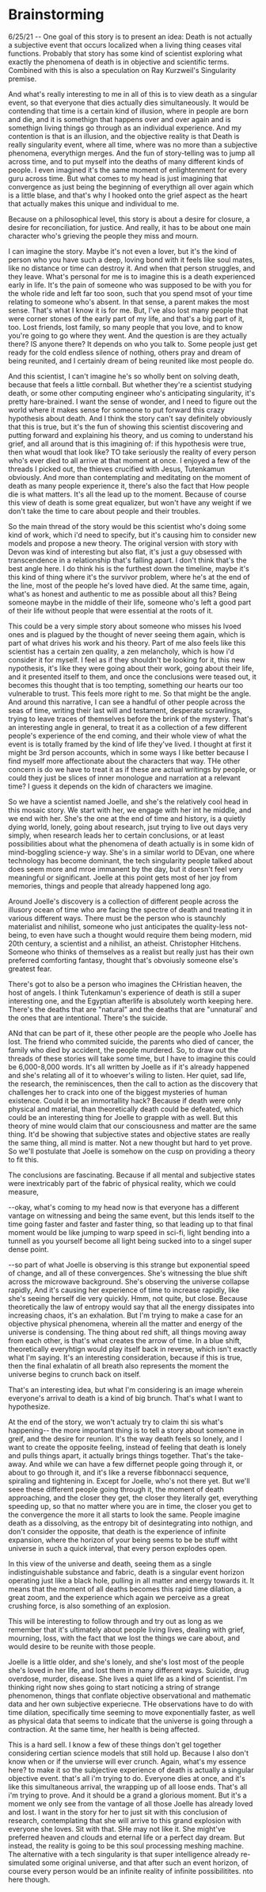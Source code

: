 # Brainstorming

6/25/21 -- One goal of this story is to present an idea: Death is not actually a subjective event that occurs localized when a living thing ceases vital functions. Probably that story has some kind of scientist exploring what exactly the phenomena of death is in objective and scientific terms. Combined with this is also a speculation on Ray Kurzweil's Singularity premise.

And what's really interesting to me in all of this is to view death as a singular event, so that everyone that dies actually dies simultaneously. It would be contending that time is a certain kind of illusion, where in people are born and die, and it is somethign that happens over and over again and is somethign living things go through as an individual experience. And my contention is that is an illusion, and the objective reality is that Death is really  singularity event, where all time, where was no more than a subjective phenomena, everythign merges. And the fun of story-telling was to jump all across time, and to put myself into the deaths of many different kinds of people. I even imagined it's the same moment of enlightenment for every guru across time. But what comes to my head is just imagining that convergence as just being the beginning of everythign all over again which is a little blase, and that's why I hooked onto the grief aspect as the heart that actually makes this unique and individual to me. 

Because on a philosophical level, this story is about a desire for closure, a desire for reconciliation, for justice. And really, it has to be about one main character who's grieving the people they miss and mourn. 

I can imagine the story. Maybe it's not even a lover, but it's the kind of person who you have such a deep, loving bond with it feels like soul mates, like no distance or time can destroy it. And when that person struggles, and they leave. What's personal for me is to imagine this is a death experienced early in life. It's the pain of someone who was supposed to be with you for the whole ride and left far too soon, such that you spend msot of your time relating to someone who's absent. In that sense, a parent makes the most sense. That's what I know it is for me. But, I've also lost many people that were corner stones of the early part of my life, and that's a big part of it, too. Lost friends, lost family, so many people that you love, and to know you're going to go where they went. And the question is are they actually there? IS anyone there? It depends on who you talk to. Some people just get ready for the cold endless silence of nothing, others pray and dream of being reunited, and I certainly dream of being reunited like most people do. 

And this scientist, I can't imagine he's so wholly bent on solving death, because that feels a little cornball. But whether they're a scientist studying death, or some other computing engineer who's anticipating singularity, it's pretty hare-brained. I want the sense of wonder, and I need to figure out the world where it makes sense for someone to put forward this crazy hypothesis about death. And I think the story can't say definitely obviously that this is true, but it's the fun of showing this scientist discovering and putting forward and explaining his theory, and us coming to understand his grief, and all around that is this imagining of: if this hypothesis were true, then what woudl that look like? TO take seriously the reality of every person who's ever died to all arrive at that moment at once. I enjoyed a few of the threads I picked out, the thieves crucified with Jesus, Tutenkamun obviously. And more than contemplating and meditating on the moment of death as many people experience it, there's also the fact that How people die is what matters. It's all the lead up to the moment. Because of course this view of death is some great equalizer, but won't have any weight if we don't take the time to care about people and their troubles. 

So the main thread of the story would be this scientist who's doing some kind of work, which i'd need to specify, but it's causing him to consider new models and propose a new theory. The original version with story with Devon was kind of interesting but also flat, it's just a guy obsessed with transcendence in a relationship that's falling apart.  I don't think that's the best angle here. I do think his is the furthest down the timeline, maybe it's this kind of thing where it's the survivor problem, where he's at the end of the line, most of the people he's loved have died. At the same time, again, what's as honest and authentic to me as possible about all this? Being someone maybe in the middle of their life, someone who's left a good part of their life without people that were essential at the roots of it. 

This could be a very simple story about someone who misses his lvoed ones and is plagued by the thought of never seeing them again, which is part of what drives his work and his theory. Part of me also feels like this scientist has a certain zen quality, a zen melancholy, which is how i'd consider it for myself. I feel as if they shouldn't be looking for it, this new nypothesis, it's like they were going about their work, going about their life, and it presented itself to them, and once the conclusions were teased out, it becomes this thought that is too tempting, something our hearts our too vulnerable to trust. This feels more right to me. So that might be the angle. And around this narrative, I can see a handful of other people across the seas of time, writing their last will and testament, desperate scrawlings, trying to leave traces of themselves before the brink of the mystery. That's an interesting angle in general, to treat it as a collection of a few different people's experience of the end coming, and their whole view of what the event is is totally framed by the kind of life they've lived. I thought at first it might be 3rd person accounts, which in some ways I like better because I find myself more affectionate about the characters that way. THe other concern is do we have to treat it as if these are actual writings by people, or could they just be slices of inner monologue and narration at a relevant time? I guess it depends on the kidn of characters we imagine.

So we have a scientist named Joelle, and she's the relatively cool head in this mosaic story. We start with her, we engage with her int he middle, and we end with her. She's the one at the end of time and history, is a quietly dying world, lonely,  going about research, jsut trying to live out days very simply, when research leads her to certain conclusions, or at least possibilities about what the phenomena of death actually is in some kidn of mind-boggling science-y way. She's in a similar world to DEvan, one where technology has become dominant, the tech singularity people talked about does seem more and mroe immanent by the day, but it doesn't feel very meaningful or significant. Joelle at this point gets most of her joy from memories, things and people that already happened long ago. 

Around Joelle's discovery is a collection of different people across the illusory ocean of time who are facing the spectre of death and treating it in various different ways. There must be the person who is staunchly materialist and nihilist, someone who just anticipates the quality-less not-being, to even have such a thought would require them being modern, mid 20th century, a scientist and a nihilist, an atheist. Christopher Hitchens. Someone who thinks of themselves as a realist but really just has their own preferred comforting fantasy, thought that's obvoiusly someone else's greatest fear.

There's got to also be a person who imagines the CHristian heaven, the host of angels. I think Tutenkamun's experience of death is still a super interesting one, and the Egyptian afterlife is absolutely worth keeping here. There's the deaths that are "natural" and the deaths that are "unnatural' and the ones that are intentional. There's the suicide.

ANd that can be part of it, these other people are the people who Joelle has lost. The friend who commited suicide, the parents who died of cancer, the family who died by accident, the people murdered. So, to draw out the threads of these stories will take some time, but I have to imagine this could be 6,000-8,000 words. It's all written by Joelle as if it's already happened and she's relating all of it to whoever's wiling to listen. Her quiet, sad life, the research, the reminiscences, then the call to action as the discovery that challenges her to crack into one of the biggest mysteries of human existence. Could it be an immortallity hack? Because if death were only physical and material, than theoretically death could be defeated, which could be an interesting thing for Joelle to grapple with as well. But this theory of mine would claim that our consciousness and matter are the same thing. It'd be showing that subjective states and objective states are really the same thing, all mind is matter. Not a new thought but hard to yet prove. So we'll postulate that Joelle is somehow on the cusp on providing a theory to fit this. 

The conclusions are fascinating. Because if all mental and subjective states were inextricably part of the fabric of physical reality, which we could measure, 

--okay, what's coming to my head now is that everyone has a different vantage on witnessing and being the same event, but this lends itself to the time going faster and faster and faster thing, so that leading up to that final moment would be like jumping to warp speed in sci-fi, light bending into a tunnell as you yourself become all light being sucked into to a singel super dense point.

--so part of what Joelle is observing is this strange but exponential speed of change, and all of these convergences. She's witnessing the blue shift across the microwave background. She's observing the universe collapse rapidly, And it's causing her experience of time to increase rapidly, like she's seeing herself die very quickly. Hmm, not quite, but close. Because theoretically the law of entropy would say that all the energy dissipates into increasing chaos, it's an exhalation. But I'm trying to make a case for an objective physical phenomena, wherein all the matter and energy of the universe is condensing. The thing about red shift, all things moving away from each other, is that's what creates the arrow of time. In a blue shift, theoretically everyhtign would play itself back in reverse, which isn't exactly what I'm saying. It's an interesting consideration, because if this is true, then the final exhalatin of all breath also represents the moment the universe begins to crunch back on itself.

That's an interesting idea, but what I'm considering is an image wherein everyone's arrival to death is a kind of big brunch. That's what I want to hypothesize.

At the end of the story, we won't actualy try to claim thi sis what's happening-- the more important thing is to tell a story about someone in greif, and the desire for reunion. It's the way death feels so lonely, and I want to create the opposite feeling, instead of feeling that death is lonely and pulls things apart, it actually brings things together. That's the take-away. And while we can have a few differnet people going through it, or about to go through it, and it's like a reverse fibbonnacci sequence, spiraling and tightening in. Except for Joelle, who's not there yet. But we'll seee these different people going through it, the moment of death approaching, and the closer they get, the closer they literally get, everything speeding up, so that no matter where you are in time, the closer you get to the convergence the more it all starts to look the same. People imagine death as a dissolving, as the entropy bit of desintegrating into nothign, and don't consider the opposite, that death is the experience of infinite expansion, where the horizon of your being seems to be be stuff witht universe in such a quick interval, that every person explodes open.

In this view of the universe and death, seeing them as a single indistinguishable substance and fabric, death is a singular event horizon operating just like a black hole, pulling in all matter and energy towards it. It means that the moment of all deaths becomes this rapid time dilation, a great zoom, and the experience which again we perceive as a great crushing force, is also something of an explosion. 

This will be interesting to follow through and try out as long as we remember that it's ultimately about people living lives, dealing with grief, mourning, loss, with the fact that we lost the things we care about, and would desire to be reunite with those people. 

Joelle is a little older, and she's lonely, and she's lost most of the people she's loved in her life, and lost them in many different ways. Suicide, drug overdose, murder, disease. She lives a quiet life as a kind of scientist. I'm thinking right now shes going to start noticing a string of strange phenomenon, things that conflate objective observational and mathematic data and her own subjective experiecne. THe observations have to do with time dilation, specifically time seeming to move exponentially faster, as well as physical data that seems to indicate that the universe is going through a contraction. At the same time, her health is being affected. 

This is a hard sell. I know a few of these things don't gel together considering certian science models that still hold up. Because I also don't know when or if the unvierse will ever crunch. Again, what's my essence here? to make it so the subjective experience of death is actually a singular objective event. that's all i'm trying to do. Everyone dies at once, and it's like this simultaneous arrival, the wrapping up of all loose ends. That's all i'm trying to prove. And it should be a grand a glorious moment. But it's a moment we only see from the vantage of all those Joelle has already loved and lost. I want in the story for her to just sit with this conclusion of research, contemplating that she will arrive to this grand explosion with everyone she loves. Sit with that. SHe may not like it. She might've preferred heaven and clouds and eternal life or a perfect day dream. But instead, the reality is going to be this soul processing meshing machine. The alternative with a tech singularity is that super intelligence already re-simulated some original universe, and that after such an event horizon, of course every person would be an infinite reality of infinite possibilitites. nto here though.

